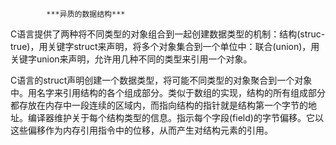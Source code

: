 			***异质的数据结构***





C语言提供了两种将不同类型的对象组合到一起创建数据类型的机制：结构(struc-true)，用关键字struct来声明，将多个对象集合到一个单位中：联合(union)，用关键字union来声明，允许用几种不同的类型来引用一个对象。



C语言的struct声明创建一个数据类型，将可能不同类型的对象聚合到一个对象中。用名字来引用结构的各个组成部分。类似于数组的实现，结构的所有组成部分都存放在内存中一段连续的区域内，而指向结构的指针就是结构第一个字节的地址。编译器维护关于每个结构类型的信息。指示每个字段(field)的字节偏移。它以这些偏移作为内存引用指令中的位移，从而产生对结构元素的引用。

